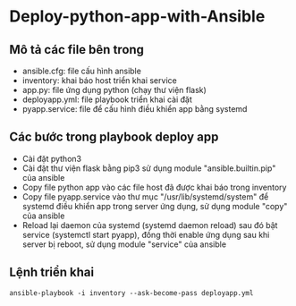 # Deploy-python-app-with-Ansible
<h2> Mô tả các file bên trong </h2>

- ansible.cfg: file cấu hình ansible
- inventory: khai báo host triển khai service
- app.py: file ứng dụng python (chạy thư viện flask)
- deployapp.yml: file playbook triển khai cài đặt
- pyapp.service: file để cấu hình điều khiển app bằng systemd

<h2>Các bước trong playbook deploy app </h2>

- Cài đặt python3
- Cài đặt thư viện flask bằng pip3 sử dụng module "ansible.builtin.pip" của ansible
- Copy file python app vào các file host đã được khai báo trong inventory
- Copy file pyapp.service vào thư mục "/usr/lib/systemd/system" để systemd điều khiển app trong server ứng dụng, sử dụng module "copy" của ansible
- Reload lại daemon của systemd (systemd daemon reload) sau đó bật service (systemctl start pyapp), đồng thời enable ứng dụng sau khi server bị reboot, sử dụng module "service" của ansible

<h2>Lệnh triển khai</h2>

```
ansible-playbook -i inventory --ask-become-pass deployapp.yml
```
